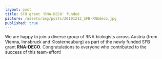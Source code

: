 ```yaml
---
layout: post
title: SFB grant 'RNA-DECO' funded
picture: /assets/img/posts/20191212_SFB-RNAdeco.jpg
published: true
---
```


We are happy to join a diverse group of RNA biologists across Austria (from Vienna, Innsbruck and Klosterneuburg) as part of the newly funded SFB grant **RNA-DECO**. Congratulations to everyone who contributed to the success of this team-effort!  
